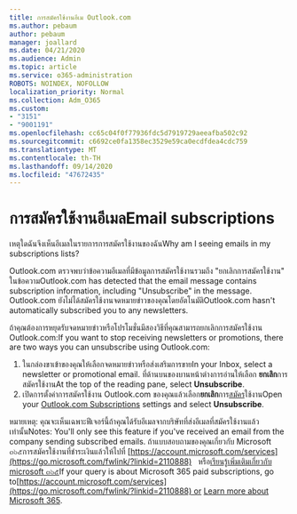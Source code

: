 ```yaml
---
title: การสมัครใช้งานอีเม Outlook.com
ms.author: pebaum
author: pebaum
manager: joallard
ms.date: 04/21/2020
ms.audience: Admin
ms.topic: article
ms.service: o365-administration
ROBOTS: NOINDEX, NOFOLLOW
localization_priority: Normal
ms.collection: Adm_O365
ms.custom:
- "3151"
- "9001191"
ms.openlocfilehash: cc65c04f0f77936fdc5d7919729aeeafba502c92
ms.sourcegitcommit: c6692ce0fa1358ec3529e59ca0ecdfdea4cdc759
ms.translationtype: MT
ms.contentlocale: th-TH
ms.lasthandoff: 09/14/2020
ms.locfileid: "47672435"
---
```

# <a name="email-subscriptions"></a><span data-ttu-id="045b5-102">การสมัครใช้งานอีเมล</span><span class="sxs-lookup"><span data-stu-id="045b5-102">Email subscriptions</span></span>

<span data-ttu-id="045b5-103">เหตุใดฉันจึงเห็นอีเมลในรายการการสมัครใช้งานของฉัน</span><span class="sxs-lookup"><span data-stu-id="045b5-103">Why am I seeing emails in my subscriptions lists?</span></span>

<span data-ttu-id="045b5-104">Outlook.com ตรวจพบว่าข้อความอีเมลที่มีข้อมูลการสมัครใช้งานรวมถึง "ยกเลิกการสมัครใช้งาน" ในข้อความ</span><span class="sxs-lookup"><span data-stu-id="045b5-104">Outlook.com has detected that the email message contains subscription information, including "Unsubscribe" in the message.</span></span> <span data-ttu-id="045b5-105">Outlook.com ยังไม่ได้สมัครใช้งานจดหมายข่าวของคุณโดยอัตโนมัติ</span><span class="sxs-lookup"><span data-stu-id="045b5-105">Outlook.com hasn't automatically subscribed you to any newsletters.</span></span>

<span data-ttu-id="045b5-106">ถ้าคุณต้องการหยุดรับจดหมายข่าวหรือโปรโมชั่นมีสองวิธีที่คุณสามารถยกเลิกการสมัครใช้งาน Outlook.com:</span><span class="sxs-lookup"><span data-stu-id="045b5-106">If you want to stop receiving newsletters or promotions, there are two ways you can unsubscribe using Outlook.com:</span></span>
1. <span data-ttu-id="045b5-107">ในกล่องขาเข้าของคุณให้เลือกจดหมายข่าวหรือส่งเสริมการขาย</span><span class="sxs-lookup"><span data-stu-id="045b5-107">In your Inbox, select a newsletter or promotional email.</span></span> <span data-ttu-id="045b5-108">ที่ด้านบนของบานหน้าต่างการอ่านให้เลือก **ยกเลิก**การสมัครใช้งาน</span><span class="sxs-lookup"><span data-stu-id="045b5-108">At the top of the reading pane, select **Unsubscribe**.</span></span>
2. <span data-ttu-id="045b5-109">เปิดการตั้งค่าการสมัครใช้งาน Outlook.com ของคุณแล้วเลือก**ยกเลิก**การ[สมัคร](https://go.microsoft.com/fwlink/?linkid=2110887)ใช้งาน</span><span class="sxs-lookup"><span data-stu-id="045b5-109">Open your [Outlook.com Subscriptions](https://go.microsoft.com/fwlink/?linkid=2110887) settings and select **Unsubscribe**.</span></span>

<span data-ttu-id="045b5-110">หมายเหตุ: คุณจะเห็นเฉพาะฟีเจอร์นี้ถ้าคุณได้รับอีเมลจากบริษัทที่ส่งอีเมลที่สมัครใช้งานแล้วเท่านั้น</span><span class="sxs-lookup"><span data-stu-id="045b5-110">Notes: You'll only see this feature if you've received an email from the company sending subscribed emails.</span></span>
<span data-ttu-id="045b5-111">ถ้าแบบสอบถามของคุณเกี่ยวกับ Microsoft ๓๖๕การสมัครใช้งานที่ชำระเงินแล้วให้ไปที่ [https://account.microsoft.com/services](https://go.microsoft.com/fwlink/?linkid=2110888)   หรือ[เรียนรู้เพิ่มเติมเกี่ยวกับ microsoft ๓๖๕](https://products.office.com/compare-all-microsoft-office-products?tab=1&WT.mc_id=PROD_OL-Web_Support_O365NewValue_Upgrade)</span><span class="sxs-lookup"><span data-stu-id="045b5-111">If your query is about Microsoft 365 paid subscriptions, go to[https://account.microsoft.com/services](https://go.microsoft.com/fwlink/?linkid=2110888) or [Learn more about Microsoft 365](https://products.office.com/compare-all-microsoft-office-products?tab=1&WT.mc_id=PROD_OL-Web_Support_O365NewValue_Upgrade).</span></span>
  